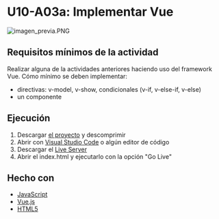 # U10-A03a: Implementar Vue
![imagen_previa.PNG](https://bit.ly/2ZAE2de)

## Requisitos mínimos de la actividad
Realizar alguna de la actividades anteriores haciendo uso del framework Vue.
Cómo mínimo se deben implementar:
* directivas: v-model, v-show, condicionales (v-if, v-else-if, v-else)
* un componente

## Ejecución
1. Descargar [el proyecto](https://bit.ly/2zt6DGT) y descomprimir
2. Abrir con [Visual Studio Code](https://code.visualstudio.com) o algún editor de código
3. Descargar el [Live Server](https://bit.ly/3elOzNx)
3. Abrir el index.html y ejecutarlo con la opción "Go Live"

## Hecho con
* [JavaScript](https://developer.mozilla.org/es/docs/Web/JavaScript)
* [Vue.js](https://vuejs.org)
* [HTML5](https://developer.mozilla.org/es/docs/HTML/HTML5)
